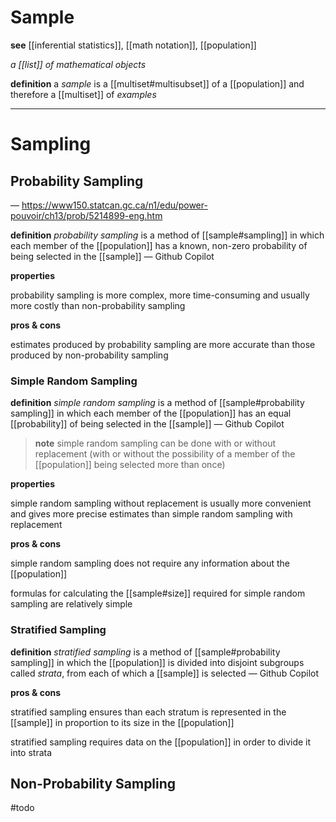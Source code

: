 # Sample

**see** [[inferential statistics]], [[math notation]], [[population]]

_a [[list]] of mathematical objects_

**definition** a _sample_ is a [[multiset#multisubset]] of a [[population]] and therefore a [[multiset]] of _examples_

---

# Sampling

## Probability Sampling

&mdash; <https://www150.statcan.gc.ca/n1/edu/power-pouvoir/ch13/prob/5214899-eng.htm>

**definition** _probability sampling_ is a method of [[sample#sampling]] in which each member of the [[population]] has a known, non-zero probability of being selected in the [[sample]] &mdash; Github Copilot

**properties**

probability sampling is more complex, more time-consuming and usually more costly than non-probability sampling

**pros & cons**

estimates produced by probability sampling are more accurate than those produced by non-probability sampling

### Simple Random Sampling

**definition** _simple random sampling_ is a method of [[sample#probability sampling]] in which each member of the [[population]] has an equal [[probability]] of being selected in the [[sample]] &mdash; Github Copilot

> **note** simple random sampling can be done with or without replacement (with or without the possibility of a member of the [[population]] being selected more than once)

**properties**

simple random sampling without replacement is usually more convenient and gives more precise estimates than simple random sampling with replacement

**pros & cons**

simple random sampling does not require any information about the [[population]]

formulas for calculating the [[sample#size]] required for simple random sampling are relatively simple

### Stratified Sampling

**definition** _stratified sampling_ is a method of [[sample#probability sampling]] in which the [[population]] is divided into disjoint subgroups called _strata_, from each of which a [[sample]] is selected &mdash; Github Copilot

**pros & cons**

stratified sampling ensures than each stratum is represented in the [[sample]] in proportion to its size in the [[population]]

stratified sampling requires data on the [[population]] in order to divide it into strata

## Non-Probability Sampling

#todo
